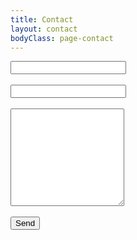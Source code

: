 ```yaml
---
title: Contact
layout: contact
bodyClass: page-contact
---
```


<form action="/about/" method="post">
	<input type="text" name="replyto" />
	<br><br>
	<input type="text" name="subject" />
	<br><br>
	<textarea name="body" rows="10"></textarea>
	<script src="https://www.google.com/recaptcha/api/challenge?k=<6LeB-VkaAAAAAIC1ZQ2MkPEtstmUi5WjT2kDrmXj>"></script>
	<br><br>
	<button type="submit">Send</button>
</form>

